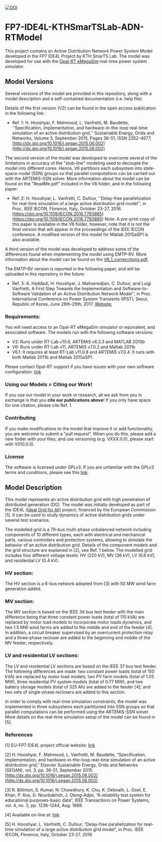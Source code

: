 [![DOI](https://zenodo.org/badge/doi/10.5281/zenodo.61183.svg)](http://dx.doi.org/10.5281/zenodo.61183)

# FP7-IDE4L-KTHSmarTSLab-ADN-RTModel
This project contains an Active Distribution Network Power System Model developed in the FP7 IDE4L Project by KTH SmarTS Lab.
The model was developed for use with the [Opal-RT eMegaSim](http://www.opal-rt.com/product/emegasim-powergrid-real-time-digital-hardware-in-the-loop-simulator) real-time power system simulator.

## Model Versions

Several versions of the model are provided in this repository, along with a model description and a self-contained documentation (i.e. help file).

Details of the first version (V2) can be found in the open access publication in the following link:
- Ref. 1: H. Hooshyar, F. Mahmood, L. Vanfretti, M. Baudette, ''Specification, implementation, and hardware-in-the-loop real-time simulation of an active distribution grid,'' Sustainable Energy, Grids and Networks, Volume 3, September 2015, Pages 36-51, ISSN 2352-4677, [http://dx.doi.org/10.1016/j.segan.2015.06.002](http://dx.doi.org/10.1016/j.segan.2015.06.002)

The second version of the model was developed to overcome several of the limitations in accuracy of the "stub-line" modeling used to decouple the model into different cores. Hence, V6 partitions each subsystem into state-space-nodal (SSN) groups so that parallel computations can be carried out with the ARTEMiS-SSN solver. More information about the model can be found on the "ReadMe.pdf" included in the V6 folder, and in the following paper:
- Ref. 2: H. Hooshyar, L. Vanfretti, C. Dufour, ''Delay-free parallelization for real-time simulation of a large active distribution grid model'', in Proc. IEEE IECON, Florence, Italy, October 23-27, 2016. [https://doi.org/10.1109/IECON.2016.7793885](https://doi.org/10.1109/IECON.2016.7793885) Note: A pre-print copy of this paper is available in the V6 folder, however, note that it is not the final version that will appear in the proceedings of the IEEE IECON conference.
A modified version of this model for Matlab 2015aSP1 is also available.

A third version of the model was developed to address some of the differences found when implementing the model using EMTP-RV. More information about the model can be found on the [V6_1_correcctions.pdf](https://github.com/SmarTS-Lab/FP7-IDE4L-KTHSmarTSLab-ADN-RTModel/blob/master/V6p1/V6_1%20corrections.pdf), 

The EMTP-RV version is reported in the following paper, and will be uploaded in this repository in the future:
- Ref. 3: A. Haddadi, H. Hooshyar, J. Mahseredjian, C. Dufour, and Luigi Vanfretti, A First Step Towards the Implementation and Software-to-Software Validation of an Active Distribution Network Model'', in Proc. International Conference on Power System Transients (IPST), Seoul, Republic of Korea, June 26th-29th, 2017. [Website:](http://www.ipst2017.com/)

### Requirements:
You will need access to an Opal-RT eMegaSim simulator or equivalent, and associated software. The models run with the following software versions:
- V2: Runs under RT-Lab v10.6, ARTEMiS v6.3.3 and MATLAB 2010b
- V6: Runs under RT-Lab v11, ARTEMiS v7.0.2 and Matlab 2011b 
- V6.1: It requires at least RT-Lab v11.0.8 and ARTEMiS v7.0.4. It runs with both Matlab 2011b and Matlab 2015aSP1.

Please contact Opal-RT support if you have issues with your own software configuration: [link](http://www.opal-rt.com/support/support-request)

### Using our Models = Citing our Work!
If you use our model in your work or research, all we ask from you in exchange is that you **cite our publications above**! If you only have space for one citation, please cite Ref. 1.

### Contributing
If you make modifications to the model that improve it or add functionality, you are welcome to submit a "pull request". When you do this, please add a new folder with your files, and use versioning (e.g. VXXX.0.0), please start with V010.0.0).

### License
The software is licensed under GPLv3. If you are unfamiliar with the GPLv3 terms and conditions, please see this [link](https://www.gnu.org/licenses/quick-guide-gplv3.en.html).


## Model Description
This model represents an active distribution grid with high penetration of distributed generation (DG). The model was initially developed as part of the IDE4L [(Ideal Grid for All)](http://ide4l.eu/) project, financed by the European Commission [1]. It can be used to study dynamics of active distribution grids under several test scenarios.

The modelled grid is a 79-bus multi-phase unbalanced network including components of 10 different types, each with electrical and mechanical parts, various controllers and protection systems, allowing to simulate the behavior of an active distribution grid. Details of the component models and the grid structure are explained in [2], see Ref. 1 below. The modelled grid includes four different voltage levels: HV (220 kV), MV (36 kV), LV (6.6 kV), and residential LV (0.4 kV).

### HV section:
The HV section is a 6-bus network adopted from [3] with 50 MW wind farm generation added.
### MV section:
The MV section is based on the IEEE 34 bus test feeder with the main difference being that three constant power loads (total of 110 kVA) are replaced by motor load models to incorporate motor loads dynamics, and two 1.5 MW wind farms are added to the middle and end of the feeder [4]. In addition, a circuit breaker supervised by an overcurrent protection relay and a three-phase recloser are added to the beginning and middle of the MV feeder, respectively.
### LV and residential LV sections:
The LV and residential LV sections are based on the IEEE 37 bus test feeder. The following differences are made: two constant power loads (total of 150 kVA) are replaced by motor load models; two PV farm models (total of 1.05 MW), three residential PV system models (total of 0.77 MW), and two battery storage models (total of 325 Ah) are added to the feeder [4]; and two sets of single-phase reclosers are added to this section.

In order to comply with real-time simulation constraints, the model was implemented in three subsystems each partitioned into SSN groups so that parallel computations can be performed using the ARTEMiS-SSN solver. More details on the real-time simulation setup of the model can be found in [5].

### References
[1] EU-FP7 IDE4L project official website: [link](http://www.ide4l.eu)

[2] H. Hooshyar, F. Mahmood, L. Vanfretti, M. Baudette, “Specification, implementation, and hardware-in-the-loop real-time simulation of an active distribution grid,” Elsevier Sustainable Energy, Grids and Networks (SEGAN), vol. 3, pp. 36-51, September 2015. [http://dx.doi.org/10.1016/j.segan.2015.06.002](http://dx.doi.org/10.1016/j.segan.2015.06.002)

[3] R. Billinton, S. Kumar, N. Chowdhury, K. Chu, K. Debnath, L. Goel, E. Khan, P. Kos, G. Nourbakhsh, J. Oteng-Adjei, “A reliability test system for educational purposes-basic data”, IEEE Transactions on Power Systems, vol. 4, no. 3, pp. 1238-1244, Aug. 1989.

[4] Available on-line at: [link](http://www.ewh.ieee.org/soc/pes/dsacom/testfeeders/index.html)

[5] H. Hooshyar, L. Vanfretti, C. Dufour, “Delay-free parallelization for real-time simulation of a large active distribution grid model”, in Proc. IEEE IECON, Florence, Italy, October 23-27, 2016.

